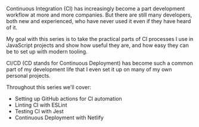 Continuous Integration (CI) has increasingly become a part development workflow at more and more companies. But there are still many developers, both new and experienced, who have never used it even if they have heard of it.

My goal with this series is to take the practical parts of CI processes I use in JavaScript projects and show how useful they are, and how easy they can be to set up with modern tooling.

CI/CD (CD stands for Continuous Deployment) has become such a common part of my development life that I even set it up on many of my own personal projects.

Throughout this series we'll cover:
- Setting up GitHub actions for CI automation
- Linting CI with ESLint
- Testing CI with Jest
- Continuous Deployment with Netlify
